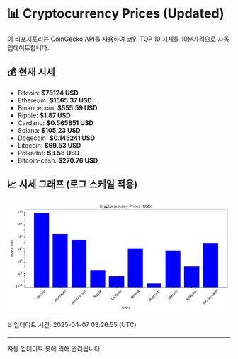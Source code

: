 
# 📊 Cryptocurrency Prices (Updated)

이 리포지토리는 CoinGecko API를 사용하여 코인 TOP 10 시세를 10분가격으로 자동 업데이트합니다.

## 💰 현재 시세
- Bitcoin: **$78124 USD**
- Ethereum: **$1565.37 USD**
- Binancecoin: **$555.59 USD**
- Ripple: **$1.87 USD**
- Cardano: **$0.565851 USD**
- Solana: **$105.23 USD**
- Dogecoin: **$0.145241 USD**
- Litecoin: **$69.53 USD**
- Polkadot: **$3.58 USD**
- Bitcoin-cash: **$270.76 USD**

## 📈 시세 그래프 (로그 스케일 적용)
![Crypto Prices](crypto_prices.png)

⏳ 업데이트 시간: 2025-04-07 03:26:55 (UTC)

---
자동 업데이트 봇에 의해 관리됩니다.
